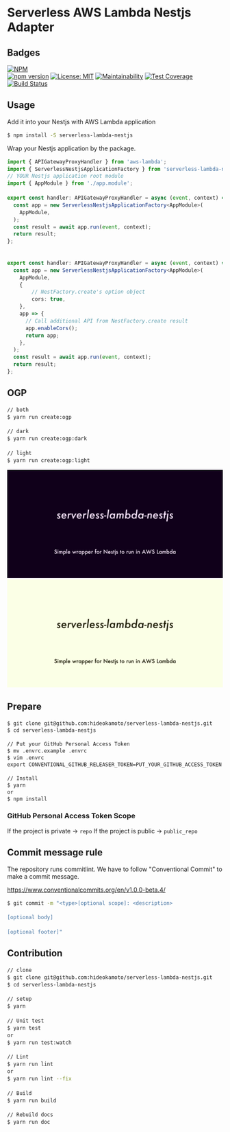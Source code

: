 # Serverless AWS Lambda Nestjs Adapter

## Badges

[![NPM](https://nodei.co/npm/serverless-lambda-nestjs.png?downloads=true&downloadRank=true&stars=true)](https://nodei.co/npm/serverless-lambda-nestjs/)  
[![npm version](https://badge.fury.io/js/serverless-lambda-nestjs.svg)](https://badge.fury.io/js/serverless-lambda-nestjs)
[![License: MIT](https://img.shields.io/badge/License-MIT-yellow.svg)](https://opensource.org/licenses/MIT)
[![Maintainability](https://api.codeclimate.com/v1/badges/c17851759423ce151b9e/maintainability)](https://codeclimate.com/github/hideokamoto/serverless-lambda-nestjs/maintainability)
[![Test Coverage](https://api.codeclimate.com/v1/badges/c17851759423ce151b9e/test_coverage)](https://codeclimate.com/github/hideokamoto/serverless-lambda-nestjs/test_coverage)
[![Build Status](https://travis-ci.org/hideokamoto/serverless-lambda-nestjs.svg?branch=master)](https://travis-ci.org/hideokamoto/serverless-lambda-nestjs)

## Usage

Add it into your Nestjs with AWS Lambda application

```bash
$ npm install -S serverless-lambda-nestjs
```

Wrap your Nestjs application by the package.

```typescript
import { APIGatewayProxyHandler } from 'aws-lambda';
import { ServerlessNestjsApplicationFactory } from 'serverless-lambda-nestjs';
// YOUR Nestjs application root module
import { AppModule } from './app.module';

export const handler: APIGatewayProxyHandler = async (event, context) => {
  const app = new ServerlessNestjsApplicationFactory<AppModule>(
    AppModule,
  );
  const result = await app.run(event, context);
  return result;
};


export const handler: APIGatewayProxyHandler = async (event, context) => {
  const app = new ServerlessNestjsApplicationFactory<AppModule>(
    AppModule,
    {
        // NestFactory.create's option object
        cors: true,
    },
    app => {
      // Call additional API from NestFactory.create result
      app.enableCors();
      return app;
    },
  );
  const result = await app.run(event, context);
  return result;
};
```


## OGP

```bash
// both
$ yarn run create:ogp

// dark
$ yarn run create:ogp:dark

// light
$ yarn run create:ogp:light
```
![image](./ogp_dark.png)  
![image](./ogp_light.png)

## Prepare

```
$ git clone git@github.com:hideokamoto/serverless-lambda-nestjs.git
$ cd serverless-lambda-nestjs

// Put your GitHub Personal Access Token
$ mv .envrc.example .envrc
$ vim .envrc
export CONVENTIONAL_GITHUB_RELEASER_TOKEN=PUT_YOUR_GITHUB_ACCESS_TOKEN

// Install
$ yarn
or
$ npm install
```

### GitHub Personal Access Token Scope

If the project is private -> `repo`
If the project is public -> `public_repo`

## Commit message rule

The repository runs commitlint.
We have to follow "Conventional Commit" to make a commit message.

https://www.conventionalcommits.org/en/v1.0.0-beta.4/

```bash
$ git commit -m "<type>[optional scope]: <description>

[optional body]

[optional footer]"
```

## Contribution

```bash
// clone
$ git clone git@github.com:hideokamoto/serverless-lambda-nestjs.git
$ cd serverless-lambda-nestjs

// setup
$ yarn

// Unit test
$ yarn test
or
$ yarn run test:watch

// Lint
$ yarn run lint
or
$ yarn run lint --fix

// Build
$ yarn run build

// Rebuild docs
$ yarn run doc
```